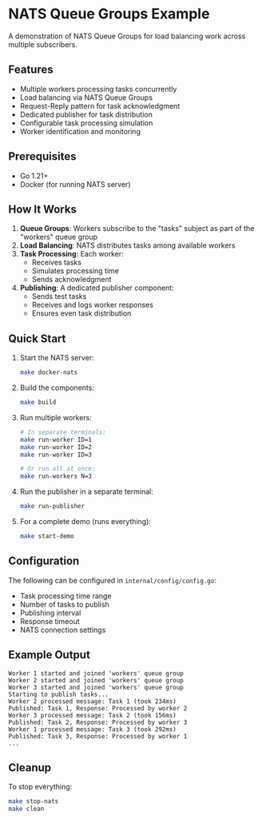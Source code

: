 # NATS Queue Groups Example

A demonstration of NATS Queue Groups for load balancing work across multiple subscribers.

## Features

- Multiple workers processing tasks concurrently
- Load balancing via NATS Queue Groups
- Request-Reply pattern for task acknowledgment
- Dedicated publisher for task distribution
- Configurable task processing simulation
- Worker identification and monitoring

## Prerequisites

- Go 1.21+
- Docker (for running NATS server)

## How It Works

1. **Queue Groups**: Workers subscribe to the "tasks" subject as part of the "workers" queue group
2. **Load Balancing**: NATS distributes tasks among available workers
3. **Task Processing**: Each worker:
   - Receives tasks
   - Simulates processing time
   - Sends acknowledgment
4. **Publishing**: A dedicated publisher component:
   - Sends test tasks
   - Receives and logs worker responses
   - Ensures even task distribution

## Quick Start

1. Start the NATS server:
   ```bash
   make docker-nats
   ```

2. Build the components:
   ```bash
   make build
   ```

3. Run multiple workers:
   ```bash
   # In separate terminals:
   make run-worker ID=1
   make run-worker ID=2
   make run-worker ID=3
   
   # Or run all at once:
   make run-workers N=3
   ```

4. Run the publisher in a separate terminal:
   ```bash
   make run-publisher
   ```

5. For a complete demo (runs everything):
   ```bash
   make start-demo
   ```

## Configuration

The following can be configured in `internal/config/config.go`:

- Task processing time range
- Number of tasks to publish
- Publishing interval
- Response timeout
- NATS connection settings

## Example Output

```
Worker 1 started and joined 'workers' queue group
Worker 2 started and joined 'workers' queue group
Worker 3 started and joined 'workers' queue group
Starting to publish tasks...
Worker 2 processed message: Task 1 (took 234ms)
Published: Task 1, Response: Processed by worker 2
Worker 3 processed message: Task 2 (took 156ms)
Published: Task 2, Response: Processed by worker 3
Worker 1 processed message: Task 3 (took 292ms)
Published: Task 3, Response: Processed by worker 1
...
```

## Cleanup

To stop everything:

```bash
make stop-nats
make clean
```
